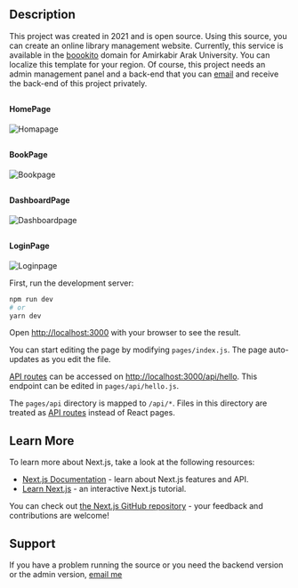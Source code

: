 ## Description
This project was created in 2021 and is open source. Using this source, you can create an online library management website. Currently, this service is available in the [boookito](https://boookito.ir) domain for Amirkabir Arak University.
You can localize this template for your region.
Of course, this project needs an admin management panel and a back-end that you can [email](mailto:m789219@gmail.com) and receive the back-end of this project privately.

## <h4> HomePage </h4> 
![Homapage](https://github.com/Bettercode-company/boookito-client/blob/master/public/boookito-home-page.png)
## <h4> BookPage </h4> 
![Bookpage](https://github.com/Bettercode-company/boookito-client/blob/master/public/boookito-book-page.png)
## <h4> DashboardPage </h4> 
![Dashboardpage](https://github.com/Bettercode-company/boookito-client/blob/master/public/boookito-dashboard-page.png)
## <h4> LoginPage </h4> 
![Loginpage](https://github.com/Bettercode-company/boookito-client/blob/master/public/boookito-login-page.png)

First, run the development server:

```bash
npm run dev
# or
yarn dev
```

Open [http://localhost:3000](http://localhost:3000) with your browser to see the result.

You can start editing the page by modifying `pages/index.js`. The page auto-updates as you edit the file.

[API routes](https://nextjs.org/docs/api-routes/introduction) can be accessed on [http://localhost:3000/api/hello](http://localhost:3000/api/hello). This endpoint can be edited in `pages/api/hello.js`.

The `pages/api` directory is mapped to `/api/*`. Files in this directory are treated as [API routes](https://nextjs.org/docs/api-routes/introduction) instead of React pages.

## Learn More

To learn more about Next.js, take a look at the following resources:

- [Next.js Documentation](https://nextjs.org/docs) - learn about Next.js features and API.
- [Learn Next.js](https://nextjs.org/learn) - an interactive Next.js tutorial.

You can check out [the Next.js GitHub repository](https://github.com/vercel/next.js/) - your feedback and contributions are welcome!

## Support

If you have a problem running the source or you need the backend version or the admin version, [email me](mailto:m789219@gmail.com)
